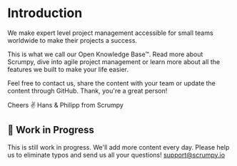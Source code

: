 # Introduction

We make expert level project management accessible for small teams worldwide to make their projects a success. 

This is what we call our Open Knowledge Base™. Read more about Scrumpy, dive into agile project management or learn more about all the features we built to make your life easier.

Feel free to contact us, share the content with your team or update the content through GitHub. Thank, you're a great person!

Cheers ✌️
Hans & Philipp from Scrumpy

## 🚧 Work in Progress

This is still work in progress. We'll add more content every day. Please help us to eliminate typos and send us all your questions! [support@scrumpy.io](mailto:support@scrumpy.io)
